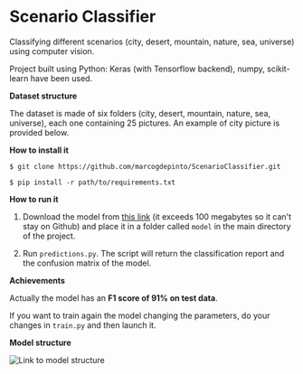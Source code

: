 # Scenario Classifier

Classifying different scenarios (city, desert, mountain, nature, sea, universe) using computer vision.

Project built using Python: Keras (with Tensorflow backend), numpy, scikit-learn have been used.

**Dataset structure**

The dataset is made of six folders (city, desert, mountain, nature, sea, universe), each one containing 25 pictures. An example of city picture is provided below.



**How to install it**

```$ git clone https://github.com/marcogdepinto/ScenarioClassifier.git```

```$ pip install -r path/to/requirements.txt```

**How to run it**

1) Download the model from [this link](https://drive.google.com/open?id=1jPDQcqQeh7r-_yQgn9jJzc8yVXEOgkvk) (it exceeds 100 megabytes so it can't stay on Github) and place it in a folder called ```model``` in the main directory of the project.

2) Run ```predictions.py```. The script will return the classification report and the confusion matrix of the model. 

**Achievements**

Actually the model has an **F1 score of 91% on test data**.

If you want to train again the model changing the parameters, do your changes in ```train.py``` and then launch it.

**Model structure**

![Link to model structure](https://github.com/marcogdepinto/ScenarioClassifier/blob/master/model.png)
